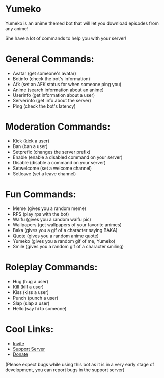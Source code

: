 # Yumeko

Yumeko is an anime themed bot that will let you download episodes from any anime!

She have a lot of commands to help you with your server!

# General Commands:

- Avatar (get someone's avatar)
- Botinfo (check the bot's information)
- Afk (set an AFK status for when someone ping you)
- Anime (search information about an anime)
- Userinfo (get information about a user)
- Serverinfo (get info about the server)
- Ping (check the bot's latency)

# Moderation Commands:

- Kick (kick a user)
- Ban (ban a user)
- Setprefix (changes the server prefix)
- Enable (enable a disabled command on your server)
- Disable (disable a command on your server)
- Setwelcome (set a welcome channel)
- Setleave (set a leave channel)

# Fun Commands:

- Meme (gives you a random meme)
- RPS (play rps with the bot)
- Waifu (gives you a random waifu pic)
- Wallpapers (get wallpapers of your favorite animes)
- Baka (gives you a gif of a character saying BAKA)
- Quote (gives you a random anime quote)
- Yumeko (gives you a random gif of me, Yumeko)
- Smile (gives you a random gif of a character smiling)

# Roleplay Commands:

- Hug (hug a user)
- Kill (kill a user)
- Kiss (kiss a user)
- Punch (punch a user)
- Slap (slap a user)
- Hello (say hi to someone)

 # Cool Links:

- [Invite](https://discord.com/oauth2/authorize?client_id=784132536631558184&scope=bot&permissions=268790870)
- [Support Server](https://discord.gg/AtcYJyMJrp)
- [Donate](https://donatebot.io/checkout/784033987198451733)

(Please expect bugs while using this bot as it is in a very early stage of development, you can report bugs in the support server)
